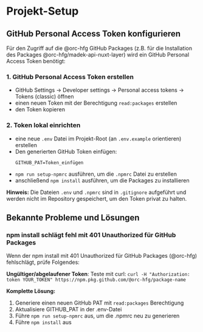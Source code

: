 # Projekt-Setup

## GitHub Personal Access Token konfigurieren

Für den Zugriff auf die @orc-hfg GitHub Packages (z.B. für die Installation des Packages @orc-hfg/madek-api-nuxt-layer) wird ein GitHub Personal Access Token benötigt:

### 1. GitHub Personal Access Token erstellen

- GitHub Settings → Developer settings → Personal access tokens → Tokens (classic) öffnen
- einen neuen Token mit der Berechtigung `read:packages` erstellen
- den Token kopieren

### 2. Token lokal einrichten

- eine neue `.env` Datei im Projekt-Root (an `.env.example` orientieren) erstellen
- Den generierten GitHub Token einfügen:
  ```
  GITHUB_PAT=Token_einfügen
  ```
- `npm run setup-npmrc` ausführen, um die `.npmrc` Datei zu erstellen
- anschließend `npm install` ausführen, um die Packages zu installieren

**Hinweis:** Die Dateien `.env` und `.npmrc` sind in `.gitignore` aufgeführt und werden nicht im Repository gespeichert, um den Token privat zu halten.

## Bekannte Probleme und Lösungen

### npm install schlägt fehl mit 401 Unauthorized für GitHub Packages

Wenn der npm install mit 401 Unauthorized für GitHub Packages (@orc-hfg) fehlschlägt, prüfe Folgendes:

**Ungültiger/abgelaufener Token**: Teste mit curl: `curl -H "Authorization: token YOUR_TOKEN" https://npm.pkg.github.com/@orc-hfg/package-name`

**Komplette Lösung:**
1. Generiere einen neuen GitHub PAT mit `read:packages` Berechtigung
2. Aktualisiere GITHUB_PAT in der .env-Datei
3. Führe `npm run setup-npmrc` aus, um die .npmrc neu zu generieren
4. Führe `npm install` aus
